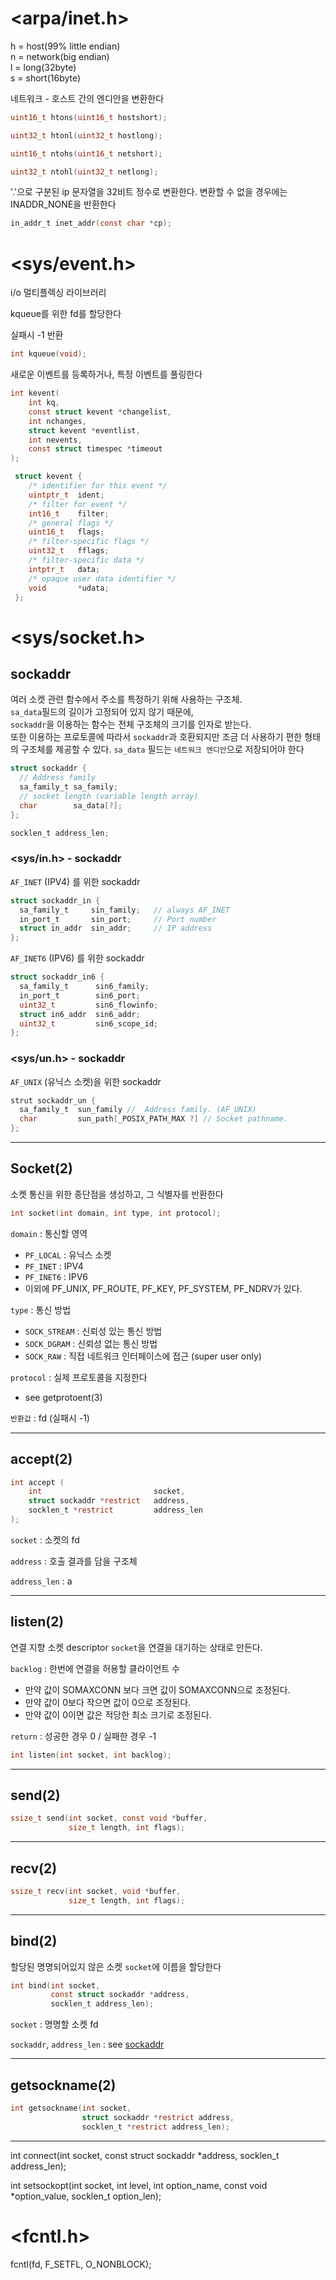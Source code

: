 #  <arpa/inet.h>

h = host(99% little endian)<br />
n = network(big endian)<br />
l = long(32byte)<br />
s = short(16byte)<br />

네트워크 - 호스트 간의 엔디안을 변환한다

```c
uint16_t htons(uint16_t hostshort);

uint32_t htonl(uint32_t hostlong);

uint16_t ntohs(uint16_t netshort);

uint32_t ntohl(uint32_t netlong);
```

'.'으로 구분된 ip 문자열을 32비트 정수로 변환한다.
변환할 수 없을 경우에는 INADDR_NONE을 반환한다
```c
in_addr_t inet_addr(const char *cp);
```

# <sys/event.h>

i/o 멀티플렉싱 라이브러리

kqueue를 위한 fd를 할당한다

실패시 -1 반환
```c
int kqueue(void);
```

새로운 이벤트를 등록하거나, 특정 이벤트를 풀링한다
```c
int kevent(
    int kq, 
    const struct kevent *changelist,
    int nchanges,
    struct kevent *eventlist,
    int nevents,
    const struct timespec *timeout
);
```

```c
 struct kevent {
    /* identifier for this event */
    uintptr_t  ident;
    /* filter for event */
    int16_t    filter;
    /* general flags */
    uint16_t   flags;
    /* filter-specific flags */
    uint32_t   fflags;
    /* filter-specific data */
    intptr_t   data;
    /* opaque user data identifier */
    void       *udata;
 };
```
# <sys/socket.h>

## sockaddr
여러 소켓 관련 함수에서 주소를 특정하기 위해 사용하는 구조체.<br>
`sa_data`필드의 길이가 고정되어 있지 않기 때문에,<br>
`sockaddr`을 이용하는 함수는 전체 구조체의 크기를 인자로 받는다.<br>
또한 이용하는 프로토콜에 따라서 `sockaddr`과 호환되지만 조금 더 사용하기 편한 형태의 구조체를 제공할 수 있다.
`sa_data` 필드는 `네트워크 엔디안`으로 저장되어야 한다
```c
struct sockaddr {
  // Address family
  sa_family_t sa_family;
  // socket length (variable length array)
  char        sa_data[?];
};
```

```c
socklen_t address_len;
```

### <sys/in.h> - sockaddr

`AF_INET` (IPV4) 를 위한 sockaddr
```c
struct sockaddr_in {
  sa_family_t     sin_family;   // always AF_INET 
  in_port_t       sin_port;     // Port number 
  struct in_addr  sin_addr;     // IP address 
};
```

`AF_INET6` (IPV6) 를 위한 sockaddr
```c
struct sockaddr_in6 {
  sa_family_t      sin6_family;
  in_port_t        sin6_port; 
  uint32_t         sin6_flowinfo;
  struct in6_addr  sin6_addr;
  uint32_t         sin6_scope_id;
};
```

### <sys/un.h> - sockaddr

`AF_UNIX` (유닉스 소켓)을 위한 sockaddr
```c
strut sockaddr_un {
  sa_family_t  sun_family //  Address family. (AF_UNIX) 
  char         sun_path[_POSIX_PATH_MAX ?] // Socket pathname.
};
```

---

## Socket(2)

소켓 통신을 위한 종단점을 생성하고, 그 식별자를 반환한다

```c
int socket(int domain, int type, int protocol);
```

`domain` :  통신할 영역

- `PF_LOCAL`  : 유닉스 소켓
- `PF_INET`   : IPV4
- `PF_INET6`  : IPV6
- 이외에 PF_UNIX, PF_ROUTE, PF_KEY, PF_SYSTEM, PF_NDRV가 있다.

`type` : 통신 방법

- `SOCK_STREAM` : 신뢰성 있는 통신 방법
- `SOCK_DGRAM`  : 신뢰성 없는 통신 방법
- `SOCK_RAW`    : 직접 네트워크 인터페이스에 접근 (super user only)

`protocol` : 실제 프로토콜을 지정한다

- see getprotoent(3)

`반환값` : fd (실패시 -1)

---

## accept(2)

```c
int accept (
    int                         socket,
    struct sockaddr *restrict   address,
    socklen_t *restrict         address_len
);
```

`socket`      : 소켓의 fd

`address`     : 호출 결과를 담을 구조체

`address_len` : a

---

## listen(2)

연결 지향 소켓 descriptor `socket`을 연결을 대기하는 상태로 만든다.

`backlog` : 한번에 연결을 허용할 클라이언트 수
- 만약 값이 SOMAXCONN 보다 크면 값이 SOMAXCONN으로 조정된다.
- 만약 값이 0보다 작으면 값이 0으로 조정된다.
- 만약 값이 0이면 값은 적당한 최소 크기로 조정된다.

`return` : 성공한 경우 0 / 실패한 경우 -1

```c
int listen(int socket, int backlog);
```

---

## send(2)
```c
ssize_t send(int socket, const void *buffer, 
             size_t length, int flags);
```

---

## recv(2)
```c
ssize_t recv(int socket, void *buffer,
             size_t length, int flags);
```

---

## bind(2)
할당된 명명되어있지 않은 소켓 `socket`에 이름을 할당한다 
```c
int bind(int socket,
         const struct sockaddr *address, 
         socklen_t address_len);
```

`socket`   : 명명할 소켓 fd

`sockaddr`, `address_len` : see [sockaddr](#sockaddr)

---

## getsockname(2)

```c
int getsockname(int socket, 
                struct sockaddr *restrict address,
                socklen_t *restrict address_len);
```

---

int connect(int socket, const struct sockaddr *address, socklen_t address_len);

int setsockopt(int socket, int level, int option_name, const void *option_value, socklen_t option_len);


# <fcntl.h>

fcntl(fd, F_SETFL, O_NONBLOCK);
